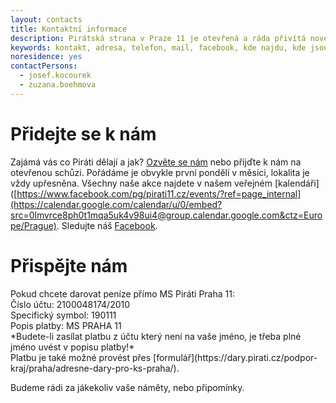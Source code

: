```yaml
---
layout: contacts
title: Kontaktní informace
description: Pirátská strana v Praze 11 je otevřená a ráda přivítá nové členy, dobrovolníky a odpoví na vaše dotazy
keywords: kontakt, adresa, telefon, mail, facebook, kde najdu, kde jsou
noresidence: yes
contactPersons:
  - josef.kocourek
  - zuzana.boehmova
---
```

 <h1>Přidejte se k nám</h1>

Zajámá vás co Piráti dělají a jak? [Ozvěte se nám](mailto:praha11@pirati.cz) nebo přijďte k nám na otevřenou schůzi. Pořádáme je obvykle první pondělí v měsíci, lokalita je vždy upřesněna. Všechny naše akce najdete v našem veřejném [kalendáři]([https://www.facebook.com/pg/pirati11.cz/events/?ref=page_internal](https://calendar.google.com/calendar/u/0/embed?src=0lmvrce8ph0t1mqa5uk4v98ui4@group.calendar.google.com&ctz=Europe/Prague). Sledujte náš [Facebook](https://www.facebook.com/pg/pirati11.cz/events/?ref=page_internal).

<h1>Přispějte nám</h1>
Pokud chcete darovat peníze přímo MS Piráti Praha 11:<br>
Číslo účtu: 2100048174/2010<br>
Specifický symbol: 190111<br>
Popis platby: MS PRAHA 11<br>
*Budete-li zasílat platbu z účtu který není na vaše jméno, je třeba plné jméno uvést v popisu platby!*<br>
Platbu je také možné provést přes [formulář](https://dary.pirati.cz/podpor-kraj/praha/adresne-dary-pro-ks-praha/).

Budeme rádi za jákekoliv vaše náměty, nebo připomínky.


